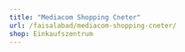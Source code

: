 ```yaml
---
title: "Mediacom Shopping Cneter"
url: /faisalabad/mediacom-shopping-cneter/
shop: Einkaufszentrum
---
```

